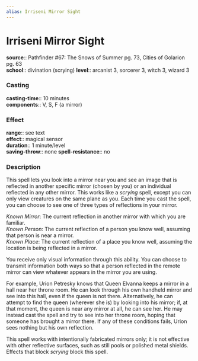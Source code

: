 ```yaml
---
alias: Irriseni Mirror Sight
---
```


# Irriseni Mirror Sight 

**source**:: Pathfinder \#67: The Snows of Summer pg. 73, Cities of Golarion pg. 63  
**school**:: divination (scrying)
**level**:: arcanist 3, sorcerer 3, witch 3, wizard 3

### Casting 

**casting-time**:: 10 minutes  
**components**:: V, S, F (a mirror)

### Effect 

**range**:: see text  
**effect**:: magical sensor  
**duration**:: 1 minute/level  
**saving-throw**:: none
**spell-resistance**:: no

### Description 

This spell lets you look into a mirror near you and see an image that is reflected in another specific mirror (chosen by you) or an individual reflected in any other mirror. This works like a *scrying* spell, except you can only view creatures on the same plane as you. Each time you cast the spell, you can choose to see one of three types of reflections in your mirror.  
  
*Known Mirror*: The current reflection in another mirror with which you are familiar.  
*Known Person*: The current reflection of a person you know well, assuming that person is near a mirror.  
*Known Place*: The current reflection of a place you know well, assuming the location is being reflected in a mirror.  
  
You receive only visual information through this ability. You can choose to transmit information both ways so that a person reflected in the remote mirror can view whatever appears in the mirror you are using.  
  
For example, Urion Petresky knows that Queen Elvanna keeps a mirror in a hall near her throne room. He can look through his own handheld mirror and see into this hall, even if the queen is not there. Alternatively, he can attempt to find the queen (wherever she is) by looking into his mirror; if, at that moment, the queen is near any mirror at all, he can see her. He may instead cast the spell and try to see into her throne room, hoping that someone has brought a mirror there. If any of these conditions fails, Urion sees nothing but his own reflection.  
  
This spell works with intentionally fabricated mirrors only; it is not effective with other reflective surfaces, such as still pools or polished metal shields. Effects that block *scrying* block this spell.
